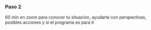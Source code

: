 ### Paso 2

60 min en zoom para conocer tu situacion, ayudarte con perspectivas, posibles acciones y si el programa es para ti

